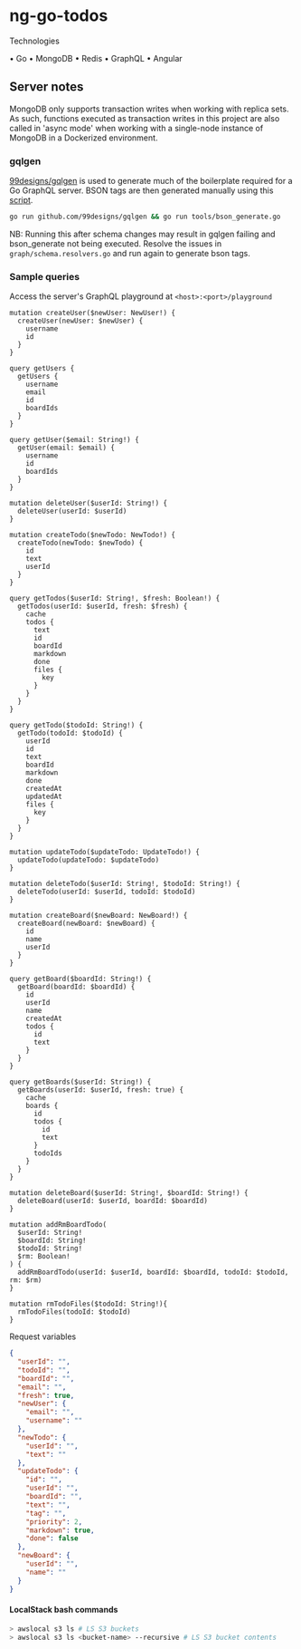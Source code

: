 # ng-go-todos

Technologies

• Go
• MongoDB
• Redis
• GraphQL
• Angular

## Server notes

MongoDB only supports transaction writes when working with replica sets. As such, functions executed as transaction writes in this project are also called in 'async mode' when working with a single-node instance of MongoDB in a Dockerized environment.

### gqlgen

[99designs/gqlgen](https://github.com/99designs/gqlgen) is used to generate much of the boilerplate required for a Go GraphQL server. BSON tags are then generated manually using this [script](https://github.com/99designs/gqlgen/issues/865#issuecomment-573043996).

```bash
go run github.com/99designs/gqlgen && go run tools/bson_generate.go
```

NB: Running this after schema changes may result in gqlgen failing and bson_generate not being executed. Resolve the issues in `graph/schema.resolvers.go` and run again to generate bson tags.

### Sample queries

Access the server's GraphQL playground at `<host>:<port>/playground`

```gql
mutation createUser($newUser: NewUser!) {
  createUser(newUser: $newUser) {
    username
    id
  }
}

query getUsers {
  getUsers {
    username
    email
    id
    boardIds
  }
}

query getUser($email: String!) {
  getUser(email: $email) {
    username
    id
    boardIds
  }
}

mutation deleteUser($userId: String!) {
  deleteUser(userId: $userId)
}

mutation createTodo($newTodo: NewTodo!) {
  createTodo(newTodo: $newTodo) {
    id
    text
    userId
  }
}

query getTodos($userId: String!, $fresh: Boolean!) {
  getTodos(userId: $userId, fresh: $fresh) {
    cache
    todos {
      text
      id
      boardId
      markdown
      done
      files {
        key
      }
    }
  }
}

query getTodo($todoId: String!) {
  getTodo(todoId: $todoId) {
    userId
    id
    text
    boardId
    markdown
    done
    createdAt
    updatedAt
    files {
      key
    }
  }
}

mutation updateTodo($updateTodo: UpdateTodo!) {
  updateTodo(updateTodo: $updateTodo)
}

mutation deleteTodo($userId: String!, $todoId: String!) {
  deleteTodo(userId: $userId, todoId: $todoId)
}

mutation createBoard($newBoard: NewBoard!) {
  createBoard(newBoard: $newBoard) {
    id
    name
    userId
  }
}

query getBoard($boardId: String!) {
  getBoard(boardId: $boardId) {
    id
    userId
    name
    createdAt
    todos {
      id
      text
    }
  }
}

query getBoards($userId: String!) {
  getBoards(userId: $userId, fresh: true) {
    cache
    boards {
      id
      todos {
        id
        text
      }
      todoIds
    }
  }
}

mutation deleteBoard($userId: String!, $boardId: String!) {
  deleteBoard(userId: $userId, boardId: $boardId)
}

mutation addRmBoardTodo(
  $userId: String!
  $boardId: String!
  $todoId: String!
  $rm: Boolean!
) {
  addRmBoardTodo(userId: $userId, boardId: $boardId, todoId: $todoId, rm: $rm)
}

mutation rmTodoFiles($todoId: String!){
  rmTodoFiles(todoId: $todoId)
}
```

Request variables

```json
{
  "userId": "",
  "todoId": "",
  "boardId": "",
  "email": "",
  "fresh": true,
  "newUser": {
    "email": "",
    "username": ""
  },
  "newTodo": {
    "userId": "",
    "text": ""
  },
  "updateTodo": {
    "id": "",
    "userId": "",
    "boardId": "",
    "text": "",
    "tag": "",
    "priority": 2,
    "markdown": true,
    "done": false
  },
  "newBoard": {
    "userId": "",
    "name": ""
  }
}
```

#### LocalStack bash commands

```bash
> awslocal s3 ls # LS S3 buckets
> awslocal s3 ls <bucket-name> --recursive # LS S3 bucket contents
```